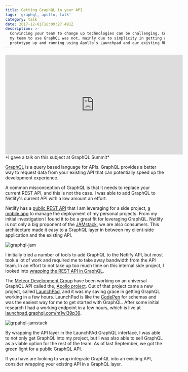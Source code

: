 ```yaml
---
title: Getting GraphQL in your API
tags: 'graphql, apollo, talk'
category: talk
date: 2017-12-01T18:09:27.491Z
description: >-
  Convincing your team to change up technologies can be challenging. Convincing
  my team to use GraphQL was not, mainly due to simplicity in getting a GraphQL
  prototype up and running using Apollo's Launchpad and our existing REST API.
---
```

<iframe width="560" height="315" src="https://www.youtube.com/embed/H96AO5QiKk4" frameborder="0" allowfullscreen></iframe>
*I gave a talk on this subject at GraphQL Summit*

[GraphQL](https://graphql.org/) is a query based language for APIs. GraphQL provides a better way to request data from your existing API that can potentially speed up the development experience.

A common misconception of GraphQL is that it needs to replace your current REST API, and this is not the case. I was able to add GraphQL to Netlify's current API with a low amount an effort.

Netlify has a [public REST API](https://www.netlify.com/docs/api/) that I am leveraging for a side project, [a mobile app](https://github.com/bdougie/PocketDeploys) to manage the deployment of my personal projects. From my initial investigation I found it to be a great fit for leveraging GraphQL. Netlify is not only a big proponent of the [JAMstack](https://jamstack.org/), we are also consumers. This architecture made it easy to a GraphQL layer in between my client-side application and the existing API.

![graphql-jam](/img/uploads/jamstack-graphql.png)

I initially tried a number of tools to add GraphQL to the Netlify API, but most took a lot of work and required me to take away bandwidth from the API team. In an effort to not take up too much time on this internal side project, I looked into [wrapping the REST API in GraphQL](https://graphql.org/blog/rest-api-graphql-wrapper/).

The [Meteor Development Group](https://www.meteor.io/) have been working on an universal GraphQL API called the, [Apollo project](https://www.apollographql.com/). Out of that project came a new project, called [LaunchPad](https://launchpad.graphql.com/new), and it was my saving grace in getting GraphQL working in a few hours. LaunchPad is like the [CodePen](https://codepen.io/) for schemas and was the easiest way for me to get started with GraphQL. After some initial research I had a working endpoint in a few hours, which is live at [launchpad.graphql.com/m1wl39p39](https://launchpad.graphql.com/m1wl39p39).

![grpahql-jamstack](/img/uploads/launchpad-graphql-jam.png)

By wrapping the API layer in the LaunchPAd GraphQL interface, I was able to not only get GraphQL into my project, but I was also able to sell GraphQL as a viable option for the rest of the team. As of last September, we got the green light for a public GraphQL API.

If you have are looking to wrap integrate GraphQL into an existing API, consider wrapping your existing API in a GraphQL layer.